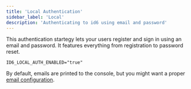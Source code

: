 ```yaml
---
title: 'Local Authentication'
sidebar_label: 'Local'
description: 'Authenticating to id6 using email and password'
---
```


This authentication startegy lets your users register and sign in using an email and password. It features everything from registration to password reset.

```dotenv
ID6_LOCAL_AUTH_ENABLED="true"
```

By default, emails are printed to the console, but you might want a proper [email configuration](/configuration/emails). 
